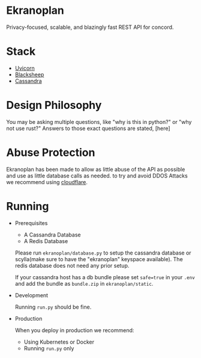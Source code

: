 # Ekranoplan
Privacy-focused, scalable, and blazingly fast REST API for concord.

# Stack

- [Uvicorn](https://uvicorn.org)
- [Blacksheep](https://github.com/Neoteroi/BlackSheep)
- [Cassandra](https://cassandra.apache.org)

# Design Philosophy
You may be asking multiple questions, like "why is this in python?" or "why not use rust?"
Answers to those exact questions are stated, [here]


# Abuse Protection
Ekranoplan has been made to allow as little abuse of the API as possible
and use as little database calls as needed.
to try and avoid DDOS Attacks we recommend using [cloudflare](https://cloudflare.com).

# Running

- Prerequisites
    - A Cassandra Database
    - A Redis Database

    Please run `ekranoplan/database.py` to setup the 
    cassandra database or scylla(make sure to have the "ekranoplan" keyspace available).
    The redis database does not need any prior setup.

    If your cassandra host has a db bundle please set `safe=true` in your `.env` 
    and add the bundle as `bundle.zip` in `ekranoplan/static`.

- Development
    
    Running `run.py` should be fine.

- Production
    
    When you deploy in production we recommend:
    
    - Using Kubernetes or Docker
    - Running `run.py` only

